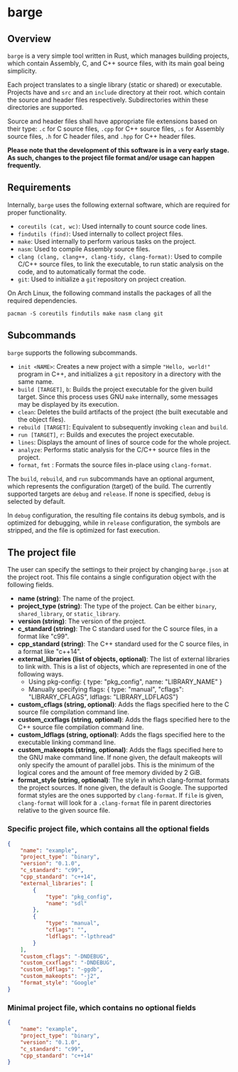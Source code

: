 # barge

## Overview

`barge` is a very simple tool written in Rust, which manages building projects,
which contain Assembly, C, and C++ source files, with its main goal being
simplicity.

Each project translates to a single library (static or shared) or executable.
Projects have and `src` and an `include` directory at their root. which contain
the source and header files respectively. Subdirectories within these
directories are supported.

Source and header files shall have appropriate file extensions based on their
type: `.c` for C source files, `.cpp` for C++ source files, `.s` for Assembly
source files, `.h` for C header files, and `.hpp` for C++ header files.

**Please note that the development of this software is in a very early stage.
As such, changes to the project file format and/or usage can happen
frequently.**

## Requirements

Internally, `barge` uses the following external software, which are required
for proper functionality.

- `coreutils (cat, wc)`: Used internally to count source code lines.
- `findutils (find)`: Used internally to collect project files.
- `make`: Used internally to perform various tasks on the project.
- `nasm`: Used to compile Assembly source files.
- `clang (clang, clang++, clang-tidy, clang-format)`: Used to compile C/C++
  source files, to link the executable, to run static analysis on the code, and
  to automatically format the code.
- `git`: Used to initialize a `git`˙repository on project creation.

On Arch Linux, the following command installs the packages of all the required
dependencies.

`pacman -S coreutils findutils make nasm clang git`

## Subcommands

`barge` supports the following subcommands.

- `init <NAME>`: Creates a new project with a simple `"Hello, world!"` program
  in C++, and initializes a `git` repository in a directory with the same name.
- `build [TARGET]`, `b`: Builds the project executable for the given build
  target.
  Since this process uses GNU `make` internally, some messages may be displayed
  by its execution.
- `clean`: Deletes the build artifacts of the project (the built executable and
  the object files).
- `rebuild [TARGET]`: Equivalent to subsequently invoking `clean` and `build`.
- `run [TARGET]`, `r`: Builds and executes the project executable.
- `lines`: Displays the amount of lines of source code for the whole project.
- `analyze`: Performs static analysis for the C/C++ source files in the project.
- `format`, `fmt` : Formats the source files in-place using `clang-format`.

The `build`, `rebuild`, and `run` subcommands have an optional argument, which
represents the configuration (target) of the build. The currently supported
targets are `debug` and `release`. If none is specified, `debug` is selected by
default.

In `debug` configuration, the resulting file contains its debug symbols, and is
optimized for debugging, while in `release` configuration, the symbols are
stripped, and the file is optimized for fast execution.

## The project file

The user can specify the settings to their project by changing `barge.json` at
the project root. This file contains a single configuration object with the
following fields.

- **name (string)**:
  The name of the project.
- **project_type (string)**:
  The type of the project. Can be either `binary`, `shared_library`, or `static_library`.
- **version (string)**:
  The version of the project.
- **c_standard (string)**:
  The C standard used for the C source files, in a format like "c99".
- **cpp_standard (string)**:
  The C++ standard used for the C source files, in a format like "c++14".
- **external_libraries (list of objects, optional)**:
  The list of external libraries to link with. This is a list of objects, which
  are represented in one of the following ways.
  - Using pkg-config: { type: "pkg_config", name: "LIBRARY_NAME" }
  - Manually specifying flags: { type: "manual", "cflags": "LIBRARY_CFLAGS", ldflags: "LIBRARY_LDFLAGS"}
- **custom_cflags (string, optional)**:
  Adds the flags specified here to the C source file compilation command line.
- **custom_cxxflags (string, optional)**:
  Adds the flags specified here to the C++ source file compilation command line.
- **custom_ldflags (string, optional)**:
  Adds the flags specified here to the executable linking command line.
- **custom_makeopts (string, optional)**:
  Adds the flags specified here to the GNU make command line. If none given, the default makeopts
  will only specify the amount of parallel jobs. This is the minimum of the logical cores and the
  amount of free memory divided by 2 GiB.
- **format_style (string, optional)**:
  The style in which clang-format formats the project sources. If none given, the default is Google.
  The supported format styles are the ones supported by `clang-format`. If `file` is given,
  `clang-format` will look for a `.clang-format` file in parent directories relative to the given
  source file.

### Specific project file, which contains all the optional fields

```json
{
    "name": "example",
    "project_type": "binary",
    "version": "0.1.0",
    "c_standard": "c99",
    "cpp_standard": "c++14",
    "external_libraries": [
        {
            "type": "pkg_config",
            "name": "sdl"
        },
        {
            "type": "manual",
            "cflags": "",
            "ldflags": "-lpthread"
        }
    ],
    "custom_cflags": "-DNDEBUG",
    "custom_cxxflags": "-DNDEBUG",
    "custom_ldflags": "-ggdb",
    "custom_makeopts": "-j2",
    "format_style": "Google"
}
```

### Minimal project file, which contains no optional fields

```json
{
    "name": "example",
    "project_type": "binary",
    "version": "0.1.0",
    "c_standard": "c99",
    "cpp_standard": "c++14"
}
```
